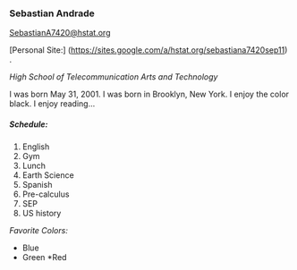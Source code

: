 ### Sebastian Andrade

SebastianA7420@hstat.org

[Personal Site:] (https://sites.google.com/a/hstat.org/sebastiana7420sep11) .

*High School of Telecommunication Arts and Technology*

I was born May 31, 2001. I was born in Brooklyn, New York. I enjoy the color black. I enjoy reading...


##### Schedule:
        
1. English
2. Gym
3. Lunch
4. Earth Science
5. Spanish
6. Pre-calculus
7. SEP
8. US history

*_Favorite Colors:_*
* Blue
* Green
*Red